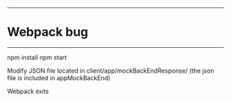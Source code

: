 -------------------------
# Webpack bug
-------------------------

npm install
npm start

Modify JSON file located in client/app/mockBackEndResponse/
(the json file is included in appMockBackEnd)


Webpack exits

